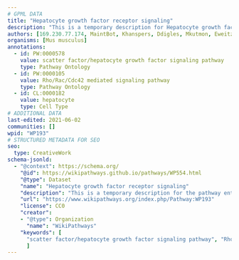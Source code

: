```yaml
---
# GPML DATA
title: "Hepatocyte growth factor receptor signaling"
description: "This is a temporary description for Hepatocyte growth factor receptor signaling"
authors: [169.230.77.174, MaintBot, Khanspers, Ddigles, Mkutmon, Eweitz, DeSl]
organisms: [Mus musculus]
annotations:
  - id: PW:0000578
    value: scatter factor/hepatocyte growth factor signaling pathway
    type: Pathway Ontology
  - id: PW:0000105
    value: Rho/Rac/Cdc42 mediated signaling pathway
    type: Pathway Ontology
  - id: CL:0000182
    value: hepatocyte
    type: Cell Type
# ADDITIONAL DATA
last-edited: 2021-06-02
communities: []
wpid: "WP193"
# STRUCTURED METADATA FOR SEO
seo:
  type: CreativeWork
schema-jsonld:
  - "@context": https://schema.org/
    "@id": https://wikipathways.github.io/pathways/WP554.html
    "@type": Dataset
    "name": "Hepatocyte growth factor receptor signaling"
    "description": "This is a temporary description for the pathway entitled: Hepatocyte growth factor receptor signaling"
    "url": "https://www.wikipathways.org/index.php/Pathway:WP193"
    "license": CC0
    "creator":
    - "@type": Organization
      "name": "WikiPathways"
    "keywords": [
      "scatter factor/hepatocyte growth factor signaling pathway", "Rho/Rac/Cdc42 mediated signaling pathway", "hepatocyte",
      ]
---
```

